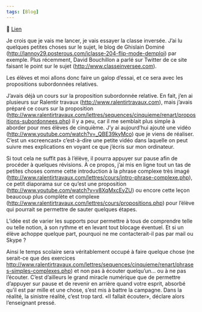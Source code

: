 ```yaml
---
tags: [Blog]
---
```


🔗 [Lien](https://www.ralentirtravaux.com/le_blog/si-jessayais-la-classe-inversee/)

Je crois que je vais me lancer, je vais essayer la classe inversée.
J’ai lu quelques petites choses sur le sujet, le blog de Ghislain Dominé (http://lannoy29.posterous.com/iclasse-204-flip-mode-demploi) par exemple. Plus récemment, David Bouchillon a parlé sur Twitter de ce site faisant le point sur le sujet (http://www.classeinversee.com).

Les élèves et moi allons donc faire un galop d’essai, et ce sera avec les propositions subordonnées relatives.

J’avais déjà un cours sur la proposition subordonnée relative. En fait, j’en ai plusieurs sur Ralentir travaux (http://www.ralentirtravaux.com), mais j’avais préparé ce cours sur la proposition (http://www.ralentirtravaux.com/lettres/sequences/cinquieme/renart/propositions-subordonnees.php) il y a peu, car il me semblait plus simple à aborder pour mes élèves de cinquième. J’y ai aujourd’hui ajouté une vidéo (http://www.youtube.com/watch?v=_QBE39kyMco) que je viens de réaliser. C’est un «screencast» c’est-à-dire une petite vidéo dans laquelle on peut suivre mes explications en voyant ce que j’écris sur mon ordinateur.

Si tout cela ne suffit pas à l’élève, il pourra appuyer sur pause afin de procéder à quelques révisions. À ce propos, j’ai mis en ligne tout un tas de petites choses comme cette introduction à la phrase complexe très imagé (http://www.ralentirtravaux.com/lettres/cours/intro-phrase-complexe.php), ce petit diaporama sur ce qu’est une proposition (http://www.youtube.com/watch?v=v8XqMxcEyZU) ou encore cette leçon beaucoup plus complète et complexe (http://www.ralentirtravaux.com/lettres/cours/propositions.php) pour l’élève qui pourrait se permettre de sauter quelques étapes.

L’idée est de varier les supports pour permettre à tous de comprendre telle ou telle notion, à son rythme et en levant tout blocage éventuel. Et si un élève achoppe quelque part, pourquoi ne me contacterait-il pas par mail ou Skype ?

Ainsi le temps scolaire sera véritablement occupé à faire quelque chose (ne serait-ce que des exercices http://www.ralentirtravaux.com/lettres/sequences/cinquieme/renart/phrases-simples-complexes.php) et non pas à écouter quelqu’un... ou à ne pas l’écouter. C’est d’ailleurs le grand miracle numérique que de permettre d’appuyer sur pause et de revenir en arrière quand votre esprit, absorbé qu’il est par mille et une chose, s’est mis à battre la campagne. Dans la réalité, la sinistre réalité, c’est trop tard. «Il fallait écouter», déclare alors l’enseignant pressé.